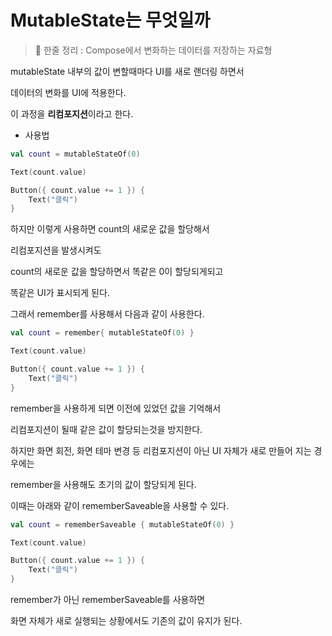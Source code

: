 # MutableState는 무엇일까
> 📝 한줄 정리 : Compose에서 변화하는 데이터를 저장하는 자료형

mutableState 내부의 값이 변할때마다 UI를 새로 랜더링 하면서

데이터의 변화를 UI에 적용한다.

이 과정을 <b>리컴포지션</b>이라고 한다.

- 사용법
```kt
val count = mutableStateOf(0)

Text(count.value)

Button({ count.value += 1 }) {
    Text("클릭")
}
```
하지만 이렇게 사용하면 count의 새로운 값을 할당해서 

리컴포지션을 발생시켜도 

count의 새로운 값을 할당하면서 똑같은 0이 할당되게되고

똑같은 UI가 표시되게 된다.

그래서 remember를 사용해서 다음과 같이 사용한다.

```kt
val count = remember{ mutableStateOf(0) }

Text(count.value)

Button({ count.value += 1 }) {
    Text("클릭")
}
```

remember을 사용하게 되면 이전에 있었던 값을 기억해서

리컴포지션이 될때 같은 값이 할당되는것을 방지한다.

하지만 화면 회전, 화면 테마 변경 등 리컴포지션이 아닌 UI 자체가 새로 만들어 지는 경우에는

remember을 사용해도 초기의 값이 할당되게 된다.

이때는 아래와 같이 rememberSaveable을 사용할 수 있다. 

```kt
val count = rememberSaveable { mutableStateOf(0) }

Text(count.value)

Button({ count.value += 1 }) {
    Text("클릭")
}
```

remember가 아닌 rememberSaveable를 사용하면

화면 자체가 새로 실행되는 상황에서도 기존의 값이 유지가 된다.
